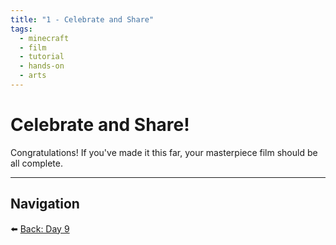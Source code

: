 ```yaml
---
title: "1 - Celebrate and Share"
tags:
  - minecraft
  - film
  - tutorial
  - hands-on
  - arts
---
```

# Celebrate and Share!

Congratulations! If you've made it this far, your masterpiece film should be all complete.

---

## Navigation

⬅️ [Back: Day 9](/minecraft_movie_course/Day-9/00_video_editing_voice_acting)
